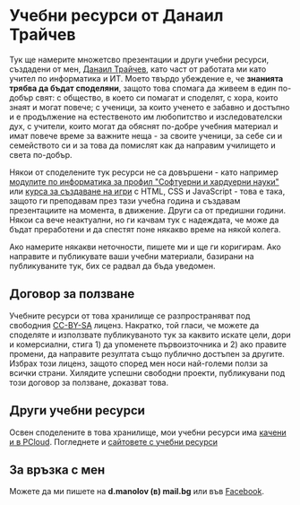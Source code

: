 # Учебни ресурси от Данаил Трайчев

Тук ще намерите множетсво презентации и други учебни ресурси, създадени от мен, [Данаил Трайчев](https://www.facebook.com/profile.php?id=100003996220657), като част 
от работата ми като учител по информатика и ИТ. Моето твърдо убеждение е, че **знанията трябва да бъдат споделяни**, защото това спомага да живеем в един по-добър 
свят: с общество, в което си помагат и споделят, с хора, които знаят и могат повече; с ученици, за които ученето е забавно и достъпно и е продължение на 
естественото им любопитство и изследователски дух, с учители, които могат да обяснят по-добре учебния материал и имат повече време за важните неща - за своите ученици,
за себе си и семейството си и за това да помислят как да направим училището и света по-добър.

Някои от споделените тук ресурси не са довършени - като например [модулите по информатика за профил "Софтуерни и хардуерни науки"](%D0%98%D0%BD%D1%84%D0%BE%D1%80%D0%BC%D0%B0%D1%82%D0%B8%D0%BA%D0%B0%2011%20%D0%BA%D0%BB%D0%B0%D1%81%2C%20%D0%9F%D0%9F%20(C%23)) 
или [курсa за създаване на игри](%D0%98%D0%BD%D1%84%D0%BE%D1%80%D0%BC%D0%B0%D1%82%D0%B8%D0%BA%D0%B0%2C%20%D0%BA%D1%83%D1%80%D1%81%20%D0%A1%D1%8A%D0%B7%D0%B4%D0%B0%D0%B2%D0%B0%D0%BD%D0%B5%20%D0%BD%D0%B0%20%D0%B8%D0%B3%D1%80%D0%B8%20(HTML%2C%20CSS%2C%20JS%2C%20P5%2C%20Processing))
с HTML, CSS и JavaScript - това е така, защото ги преподавам през тази учебна година и създавам презентациите на момента, в движение. Други са от предишни години. 
Някои са вече неактуални, но ги качвам тук с надеждата, че може да бъдат преработени и да спестят поне някакво време на някой колега.

Ако намерите някакви неточности, пишете ми и ще ги коригирам. Ако направите и публикувате ваши учебни материали, базирани на публикуваните тук, бих се радвал да
бъда уведомен. 

## Договор за ползване

Учебните ресурси от това хранилище се разпространяват под свободния [CC-BY-SA](https://creativecommons.org/licenses/by-sa/4.0/) лиценз. Накратко, той гласи, че можете 
да споделяте и използвате публикуваното тук за каквито искате цели, дори и комерсиални, стига 1) да упоменете първоизточника и 2) ако правите промени, да направите 
резултата също публично достъпен за другите. Избрах този лиценз, защото според мен носи най-големи ползи за всички страни. Хилядите успешни свободни проекти, 
публикувани под този договор за ползване, доказват това. 

## Други учебни ресурси

Освен споделените в това хранилище, мои учебни ресурси има [качени и в PCloud](https://u.pcloud.link/publink/show?code=kZHBoLZt76Y1S2uVsugIf7iM3Rkv7JGBMJV&lang=bg#folder=42364922). Погледнете и [сайтовете с учебни ресурси](WEBSITES.md)

## За връзка с мен

Можете да ми пишете на **d.manolov (в) mail.bg** или във [Facebook](https://www.facebook.com/profile.php?id=100003996220657).
